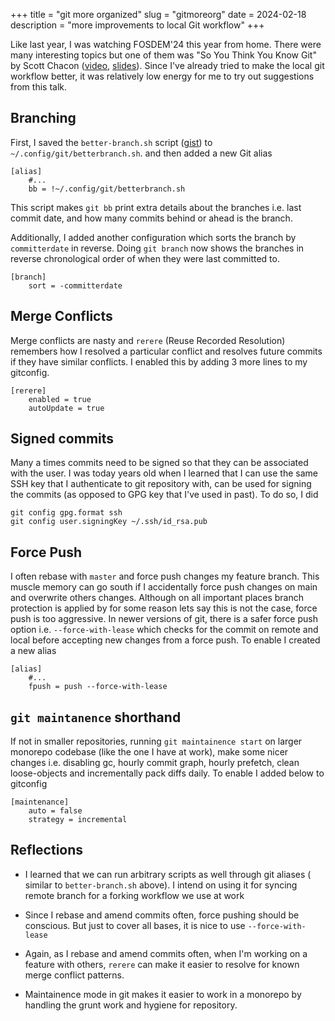 +++
title = "git more organized"
slug = "gitmoreorg"
date = 2024-02-18
description = "more improvements to local Git workflow"
+++

Like last year, I was watching FOSDEM'24 this year from home. There were many
interesting topics but one of them was "So You Think You Know Git" by Scott
Chacon ([video](https://www.youtube.com/watch?v=aolI_Rz0ZqY),
[slides](https://speakerdeck.com/schacon/so-you-think-you-know-git)).
Since I've already tried to make the local git workflow better, it was
relatively low energy for me to try out suggestions from this talk.

## Branching

First, I saved the `better-branch.sh` script ([gist](https://gist.github.com/schacon/e9e743dee2e92db9a464619b99e94eff))
to `~/.config/git/betterbranch.sh`. and then added a new Git alias
```gitconfig
[alias]
    #...
    bb = !~/.config/git/betterbranch.sh
```
This script makes `git bb` print extra details about the branches i.e. last
commit date, and how many commits behind or ahead is the branch.

Additionally, I added another configuration which sorts the branch by
`committerdate` in reverse. Doing `git branch` now shows the branches in reverse
chronological order of when they were last committed to.
```gitconfig
[branch]
    sort = -committerdate
```

## Merge Conflicts

Merge conflicts are nasty and `rerere` (Reuse Recorded Resolution) remembers how
I resolved a particular conflict and resolves future commits if they have
similar conflicts. I enabled this by adding 3 more lines to my gitconfig.
```gitconfig
[rerere]
    enabled = true
    autoUpdate = true
```

## Signed commits

Many a times commits need to be signed so that they can be associated with the
user. I was today years old when I learned that I can use the same SSH key that
I authenticate to git repository with, can be used for signing the commits (as
opposed to GPG key that I've used in past). To do so, I did
```
git config gpg.format ssh
git config user.signingKey ~/.ssh/id_rsa.pub
```

## Force Push

I often rebase with `master` and force push changes my feature branch. This
muscle memory can go south if I accidentally force push changes on main and
overwrite others changes. Although on all important places branch protection is
applied by for some reason lets say this is not the case, force push is too
aggressive. In newer versions of git, there is a safer force push option i.e.
`--force-with-lease` which checks for the commit on remote and local before
accepting new changes from a force push. To enable I created a new alias
```gitconfig
[alias]
    #...
    fpush = push --force-with-lease
```

## `git maintanence` shorthand

If not in smaller repositories, running `git maintainence start` on larger
monorepo codebase (like the one I have at work), make some nicer changes i.e.
disabling gc, hourly commit graph, hourly prefetch, clean loose-objects and
incrementally pack diffs daily. To enable I added below to gitconfig
```
[maintenance]
    auto = false
    strategy = incremental
```


## Reflections

- I learned that we can run arbitrary scripts as well through git aliases (
similar to `better-branch.sh` above). I intend on using it for syncing remote
branch for a forking workflow we use at work

- Since I rebase and amend commits often, force pushing should be conscious. But
just to cover all bases, it is nice to use `--force-with-lease`

- Again, as I rebase and amend commits often, when I'm working on a feature
with others, `rerere` can make it easier to resolve for known merge conflict
patterns.

- Maintainence mode in git makes it easier to work in a monorepo by handling
the grunt work and hygiene for repository.
